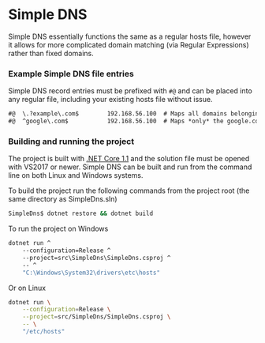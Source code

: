 # Simple DNS

Simple DNS essentially functions the same as a regular hosts file, however it 
allows for more complicated domain matching (via Regular Expressions) 
rather than fixed domains.

### Example Simple DNS file entries

Simple DNS record entries must be prefixed with `#@` and can be placed into any
regular file, including your existing hosts file without issue.

```txt
#@  \.?example\.com$        192.168.56.100  # Maps all domains belonging to example.com to 192.168.56.100
#@  ^google\.com$           192.168.56.100  # Maps *only* the google.com domain to 192.168.56.100 (maps.google.com would be ignored)
```

### Building and running the project

The project is built with [.NET Core 1.1](https://www.microsoft.com/net/download/core "Microsoft .NET Core") and the solution file must be opened with VS2017 or newer.
Simple DNS can be built and run from the command line on both Linux and Windows systems.

To build the project run the following commands from the project root (the same directory as SimpleDns.sln)

```bash
SimpleDns$ dotnet restore && dotnet build
```

To run the project on Windows

```cmd
dotnet run ^
    --configuration=Release ^
    --project=src\SimpleDns\SimpleDns.csproj ^
    -- ^
    "C:\Windows\System32\drivers\etc\hosts"
```

Or on Linux

```bash
dotnet run \
    --configuration=Release \
    --project=src/SimpleDns/SimpleDns.csproj \
    -- \
    "/etc/hosts"
```
